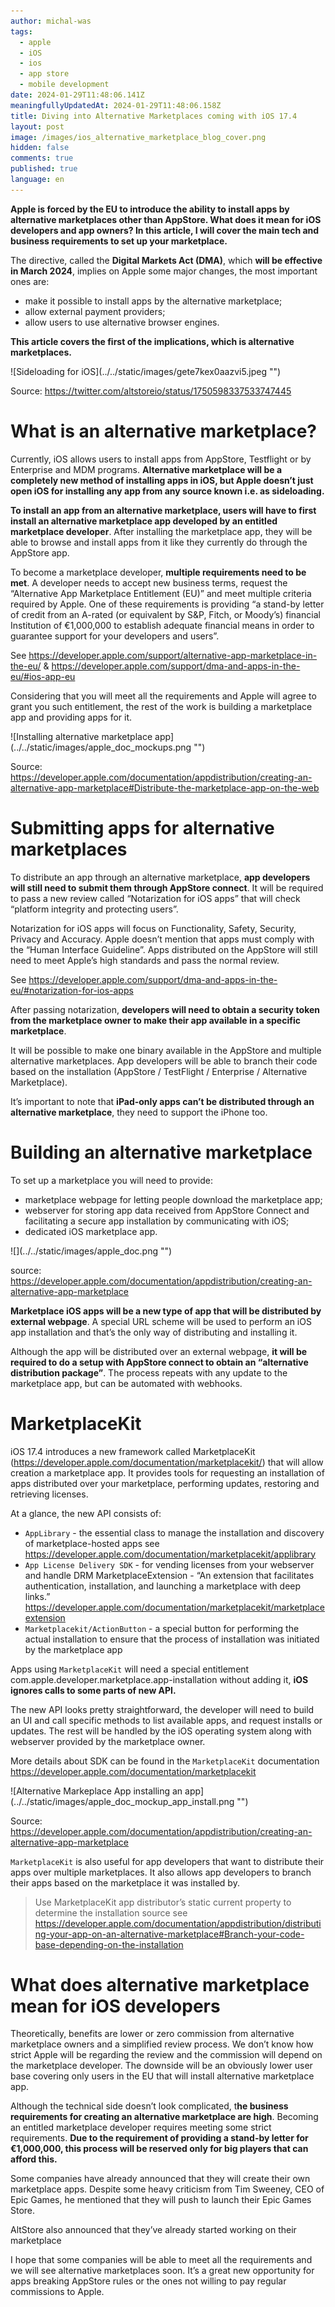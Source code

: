 ```yaml
---
author: michal-was
tags:
  - apple
  - iOS
  - ios
  - app store
  - mobile development
date: 2024-01-29T11:48:06.141Z
meaningfullyUpdatedAt: 2024-01-29T11:48:06.158Z
title: Diving into Alternative Marketplaces coming with iOS 17.4
layout: post
image: /images/ios_alternative_marketplace_blog_cover.png
hidden: false
comments: true
published: true
language: en
---
```

**Apple is forced by the EU to introduce the ability to install apps by alternative marketplaces other than AppStore. What does it mean for iOS developers and app owners? In this article, I will cover the main tech and business requirements to set up your marketplace.** 

The directive, called the **Digital Markets Act (DMA)**, which **will be effective in March 2024**, implies on Apple some major changes, the most important ones are:

* make it possible to install apps by the alternative marketplace;
* allow external payment providers;
* allow users to use alternative browser engines.

**This article covers the first of the implications, which is alternative marketplaces.**

<div className="image">![Sideloading for iOS](../../static/images/gete7kex0aazvi5.jpeg "")</div>

Source: https://twitter.com/altstoreio/status/1750598337533747445

# What is an alternative marketplace? 

Currently, iOS allows users to install apps from AppStore, Testflight or by Enterprise and MDM programs. **Alternative marketplace will be a completely new method of installing apps in iOS, but Apple doesn’t just open iOS for installing any app from any source known i.e. as sideloading.**

**To install an app from an alternative marketplace, users will have to first install an alternative marketplace app developed by an entitled marketplace developer**. After installing the marketplace app, they will be able to browse and install apps from it like they currently do through the AppStore app.

To become a marketplace developer, **multiple requirements need to be met**. A developer needs to accept new business terms, request the “Alternative App Marketplace Entitlement (EU)” and meet multiple criteria required by Apple. One of these requirements is providing “a stand-by letter of credit from an A-rated (or equivalent by S&P, Fitch, or Moody’s) financial Institution of €1,000,000 to establish adequate financial means in order to guarantee support for your developers and users”.

See https://developer.apple.com/support/alternative-app-marketplace-in-the-eu/ & https://developer.apple.com/support/dma-and-apps-in-the-eu/#ios-app-eu 

Considering that you will meet all the requirements and Apple will agree to grant you such entitlement, the rest of the work is building a marketplace app and providing apps for it.

<div className="image">![Installing alternative marketplace app](../../static/images/apple_doc_mockups.png "")</div>

Source: https://developer.apple.com/documentation/appdistribution/creating-an-alternative-app-marketplace#Distribute-the-marketplace-app-on-the-web

# Submitting apps for alternative marketplaces

To distribute an app through an alternative marketplace, **app developers will still need to submit them through AppStore connect**. It will be required to pass a new review called “Notarization for iOS apps” that will check “platform integrity and protecting users”.

Notarization for iOS apps will focus on Functionality, Safety, Security, Privacy and Accuracy. Apple doesn’t mention that apps must comply with the “Human Interface Guideline”. Apps distributed on the AppStore will still need to meet Apple’s high standards and pass the normal review.

See https://developer.apple.com/support/dma-and-apps-in-the-eu/#notarization-for-ios-apps

After passing notarization, **developers will need to obtain a security token from the marketplace owner to make their app available in a specific marketplace**.

It will be possible to make one binary available in the AppStore and multiple alternative marketplaces. App developers will be able to branch their code based on the installation (AppStore / TestFlight / Enterprise / Alternative Marketplace). 

It’s important to note that **iPad-only apps can’t be distributed through an alternative marketplace**, they need to support the iPhone too.

# Building an alternative marketplace

To set up a marketplace you will need to provide:

* marketplace webpage for letting people download the marketplace app;
* webserver for storing app data received from AppStore Connect and facilitating a secure app installation by communicating with iOS;
* dedicated iOS marketplace app.

<div className="image">![](../../static/images/apple_doc.png "")</div>

source: https://developer.apple.com/documentation/appdistribution/creating-an-alternative-app-marketplace

**Marketplace iOS apps will be a new type of app that will be distributed by external webpage**. A special URL scheme will be used to perform an iOS app installation and that’s the only way of distributing and installing it.

Although the app will be distributed over an external webpage, **it will be required to do a setup with AppStore connect to obtain an “alternative distribution package”**. The process repeats with any update to the marketplace app, but can be automated with webhooks.

# MarketplaceKit

iOS 17.4 introduces a new framework called MarketplaceKit (https://developer.apple.com/documentation/marketplacekit/) that will allow creation a marketplace app. It provides tools for requesting an installation of apps distributed over your marketplace, performing updates, restoring and retrieving licenses.

At a glance, the new API consists of:

* `AppLibrary` - the essential class to manage the installation and discovery of marketplace-hosted apps see https://developer.apple.com/documentation/marketplacekit/applibrary 
* `App License Delivery SDK` - for vending licenses from your webserver and handle DRM
  ​​MarketplaceExtension - “An extension that facilitates authentication, installation, and launching a marketplace with deep links.” https://developer.apple.com/documentation/marketplacekit/marketplaceextension 
* `Marketplacekit/ActionButton` - a special button for performing the actual installation to ensure that the process of installation was initiated by the marketplace app

Apps using `MarketplaceKit` will need a special entitlement com.apple.developer.marketplace.app-installation without adding it, **iOS ignores calls to some parts of new API.**

The new API looks pretty straightforward, the developer will need to build an UI and call specific methods to list available apps, and request installs or updates. The rest will be handled by the iOS operating system along with webserver provided by the marketplace owner. 

More details about SDK can be found in the `MarketplaceKit` documentation https://developer.apple.com/documentation/marketplacekit

<div className="image">![Alternative Markeplace App installing an app](../../static/images/apple_doc_mockup_app_install.png "")</div>

Source: https://developer.apple.com/documentation/appdistribution/creating-an-alternative-app-marketplace

`MarketplaceKit` is also useful for app developers that want to distribute their apps over multiple marketplaces. It also allows app developers to branch their apps based on the marketplace it was installed by.

> Use MarketplaceKit app distributor’s static current property to determine the installation source see https://developer.apple.com/documentation/appdistribution/distributing-your-app-on-an-alternative-marketplace#Branch-your-code-base-depending-on-the-installation

# What does alternative marketplace mean for iOS developers

Theoretically, benefits are lower or zero commission from alternative marketplace owners and a simplified review process. We don’t know how strict Apple will be regarding the review and the commission will depend on the marketplace developer. The downside will be an obviously lower user base covering only users in the EU that will install alternative marketplace app.

Although the technical side doesn’t look complicated, t**he business requirements for creating an alternative marketplace are high**. Becoming an entitled marketplace developer requires meeting some strict requirements. **Due to the requirement of providing a stand-by letter for €1,000,000, this process will be reserved only for big players that can afford this.**

Some companies have already announced that they will create their own marketplace apps. 
Despite some heavy criticism from Tim Sweeney, CEO of Epic Games, he mentioned that they will push to launch their Epic Games Store.

<TwitterEmbed url='https://twitter.com/TimSweeneyEpic/status/1750589570880516402' />

AltStore also announced that they’ve already started working on their marketplace

<TwitterEmbed url='https://twitter.com/altstoreio/status/1750598337533747445' />

I hope that some companies will be able to meet all the requirements and we will see alternative marketplaces soon. It’s a great new opportunity for apps breaking AppStore rules or the ones not willing to pay regular commissions to Apple.